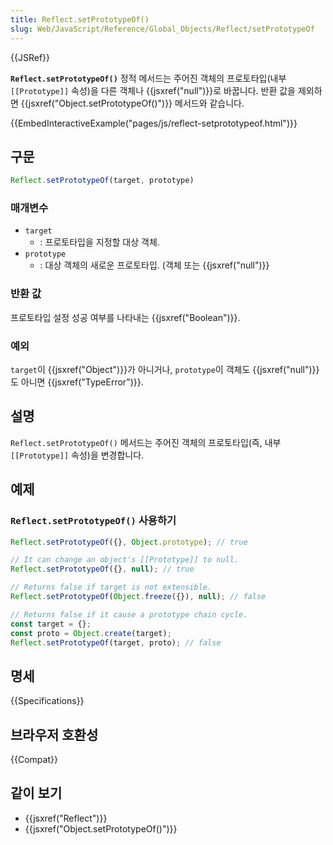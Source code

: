 ```yaml
---
title: Reflect.setPrototypeOf()
slug: Web/JavaScript/Reference/Global_Objects/Reflect/setPrototypeOf
---
```


{{JSRef}}

**`Reflect.setPrototypeOf()`** 정적 메서드는 주어진 객체의 프로토타입(내부 `[[Prototype]]` 속성)을 다른 객체나 {{jsxref("null")}}로 바꿉니다. 반환 값을 제외하면 {{jsxref("Object.setPrototypeOf()")}} 메서드와 같습니다.

{{EmbedInteractiveExample("pages/js/reflect-setprototypeof.html")}}

## 구문

```js
Reflect.setPrototypeOf(target, prototype)
```

### 매개변수

- `target`
  - : 프로토타입을 지정할 대상 객체.
- `prototype`
  - : 대상 객체의 새로운 프로토타입. (객체 또는 {{jsxref("null")}}

### 반환 값

프로토타입 설정 성공 여부를 나타내는 {{jsxref("Boolean")}}.

### 예외

`target`이 {{jsxref("Object")}}가 아니거나, `prototype`이 객체도 {{jsxref("null")}}도 아니면 {{jsxref("TypeError")}}.

## 설명

`Reflect.setPrototypeOf()` 메서드는 주어진 객체의 프로토타입(즉, 내부 `[[Prototype]]` 속성)을 변경합니다.

## 예제

### `Reflect.setPrototypeOf()` 사용하기

```js
Reflect.setPrototypeOf({}, Object.prototype); // true

// It can change an object's [[Prototype]] to null.
Reflect.setPrototypeOf({}, null); // true

// Returns false if target is not extensible.
Reflect.setPrototypeOf(Object.freeze({}), null); // false

// Returns false if it cause a prototype chain cycle.
const target = {};
const proto = Object.create(target);
Reflect.setPrototypeOf(target, proto); // false
```

## 명세

{{Specifications}}

## 브라우저 호환성

{{Compat}}

## 같이 보기

- {{jsxref("Reflect")}}
- {{jsxref("Object.setPrototypeOf()")}}
